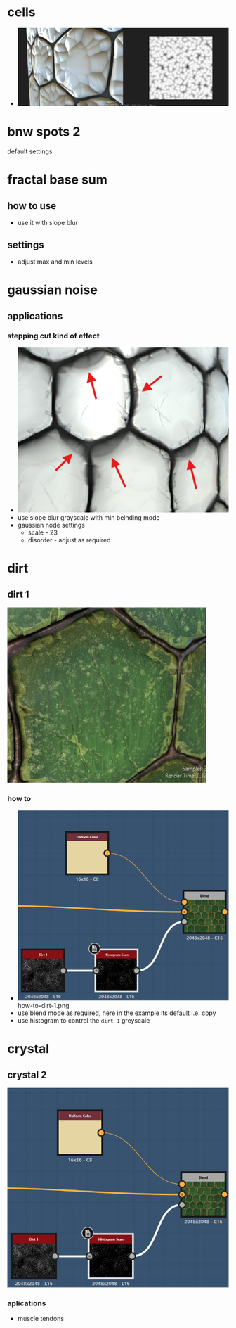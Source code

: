 # cells

- <img src="./images/noise-nodes/cells-like-structure.png">

# bnw spots 2

default settings

# fractal base sum

## how to use

- use it with slope blur

## settings

- adjust max and min levels

# gaussian noise

## applications

### stepping cut kind of effect

- <img src="./images/noise-nodes/gaussian-noise-applications-1.png">
- use slope blur grayscale with min belnding mode
- gaussian node settings
  - scale - 23
  - disorder - adjust as required

# dirt

## dirt 1

<img src="./images/noise-nodes/dirt-1-result.png" />

### how to

- <img src="./images/noise-nodes/how-to-dirt-1.png" />
  how-to-dirt-1.png
- use blend mode as required, here in the example its default i.e. copy
- use histogram to control the `dirt 1` greyscale

# crystal

## crystal 2

<img src="./images/noise-nodes/how-to-dirt-1.png" />

### aplications

- muscle tendons

